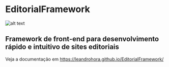 # EditorialFramework

![alt text](https://cdn.rawgit.com/leandrohora/EditorialFramework/gh-pages/capa.png)

## Framework de front-end para desenvolvimento rápido e intuitivo de sites editoriais


Veja a documentação em https://leandrohora.github.io/EditorialFramework/
